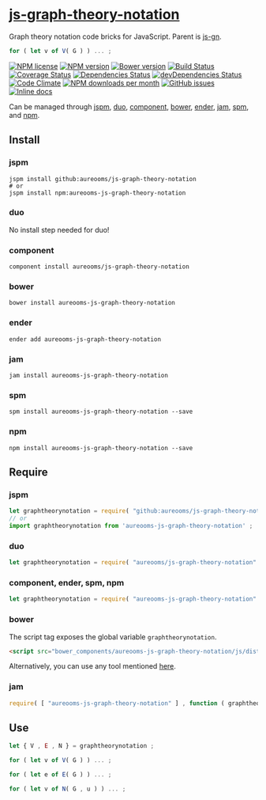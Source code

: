[js-graph-theory-notation](http://aureooms.github.io/js-graph-theory-notation)
==

Graph theory notation code bricks for JavaScript. Parent is
[js-gn](https://github.com/aureooms/js-gn).

```js
for ( let v of V( G ) ) ... ;
```

[![NPM license](http://img.shields.io/npm/l/aureooms-js-graph-theory-notation.svg?style=flat)](https://raw.githubusercontent.com/aureooms/js-graph-theory-notation/master/LICENSE)
[![NPM version](http://img.shields.io/npm/v/aureooms-js-graph-theory-notation.svg?style=flat)](https://www.npmjs.org/package/aureooms-js-graph-theory-notation)
[![Bower version](http://img.shields.io/bower/v/aureooms-js-graph-theory-notation.svg?style=flat)](http://bower.io/search/?q=aureooms-js-graph-theory-notation)
[![Build Status](http://img.shields.io/travis/aureooms/js-graph-theory-notation.svg?style=flat)](https://travis-ci.org/aureooms/js-graph-theory-notation)
[![Coverage Status](http://img.shields.io/coveralls/aureooms/js-graph-theory-notation.svg?style=flat)](https://coveralls.io/r/aureooms/js-graph-theory-notation)
[![Dependencies Status](http://img.shields.io/david/aureooms/js-graph-theory-notation.svg?style=flat)](https://david-dm.org/aureooms/js-graph-theory-notation#info=dependencies)
[![devDependencies Status](http://img.shields.io/david/dev/aureooms/js-graph-theory-notation.svg?style=flat)](https://david-dm.org/aureooms/js-graph-theory-notation#info=devDependencies)
[![Code Climate](http://img.shields.io/codeclimate/github/aureooms/js-graph-theory-notation.svg?style=flat)](https://codeclimate.com/github/aureooms/js-graph-theory-notation)
[![NPM downloads per month](http://img.shields.io/npm/dm/aureooms-js-graph-theory-notation.svg?style=flat)](https://www.npmjs.org/package/aureooms-js-graph-theory-notation)
[![GitHub issues](http://img.shields.io/github/issues/aureooms/js-graph-theory-notation.svg?style=flat)](https://github.com/aureooms/js-graph-theory-notation/issues)
[![Inline docs](http://inch-ci.org/github/aureooms/js-graph-theory-notation.svg?branch=master&style=shields)](http://inch-ci.org/github/aureooms/js-graph-theory-notation)

Can be managed through [jspm](https://github.com/jspm/jspm-cli),
[duo](https://github.com/duojs/duo),
[component](https://github.com/componentjs/component),
[bower](https://github.com/bower/bower),
[ender](https://github.com/ender-js/Ender),
[jam](https://github.com/caolan/jam),
[spm](https://github.com/spmjs/spm),
and [npm](https://github.com/npm/npm).

## Install

### jspm
```terminal
jspm install github:aureooms/js-graph-theory-notation
# or
jspm install npm:aureooms-js-graph-theory-notation
```
### duo
No install step needed for duo!

### component
```terminal
component install aureooms/js-graph-theory-notation
```

### bower
```terminal
bower install aureooms-js-graph-theory-notation
```

### ender
```terminal
ender add aureooms-js-graph-theory-notation
```

### jam
```terminal
jam install aureooms-js-graph-theory-notation
```

### spm
```terminal
spm install aureooms-js-graph-theory-notation --save
```

### npm
```terminal
npm install aureooms-js-graph-theory-notation --save
```

## Require
### jspm
```js
let graphtheorynotation = require( "github:aureooms/js-graph-theory-notation" ) ;
// or
import graphtheorynotation from 'aureooms-js-graph-theory-notation' ;
```
### duo
```js
let graphtheorynotation = require( "aureooms/js-graph-theory-notation" ) ;
```

### component, ender, spm, npm
```js
let graphtheorynotation = require( "aureooms-js-graph-theory-notation" ) ;
```

### bower
The script tag exposes the global variable `graphtheorynotation`.
```html
<script src="bower_components/aureooms-js-graph-theory-notation/js/dist/graph-theory-notation.min.js"></script>
```
Alternatively, you can use any tool mentioned [here](http://bower.io/docs/tools/).

### jam
```js
require( [ "aureooms-js-graph-theory-notation" ] , function ( graphtheorynotation ) { ... } ) ;
```


## Use

```js
let { V , E , N } = graphtheorynotation ;

for ( let v of V( G ) ) ... ;

for ( let e of E( G ) ) ... ;

for ( let v of N( G , u ) ) ... ;
```

